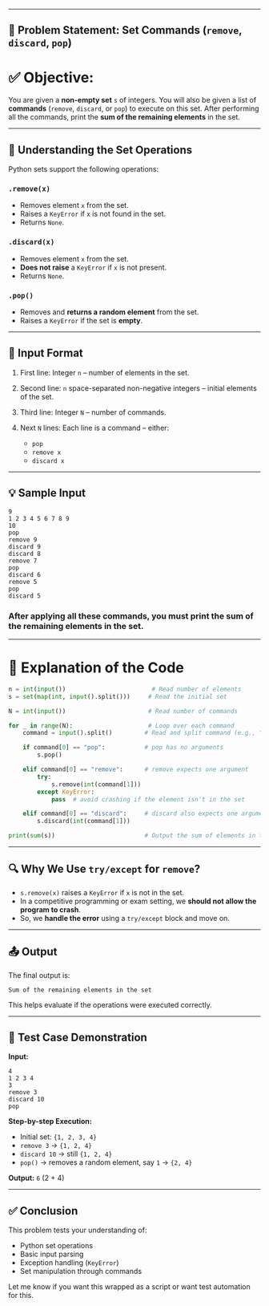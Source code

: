 
---

## 🔧 **Problem Statement: Set Commands (`remove`, `discard`, `pop`)**

# ✅ **Objective:**

You are given a **non-empty set** `s` of integers. You will also be given a list of **commands** (`remove`, `discard`, or `pop`) to execute on this set. After performing all the commands, print the **sum of the remaining elements** in the set.

---

## 📘 **Understanding the Set Operations**

Python sets support the following operations:

### `.remove(x)`

* Removes element `x` from the set.
* Raises a `KeyError` if `x` is not found in the set.
* Returns `None`.

### `.discard(x)`

* Removes element `x` from the set.
* **Does not raise** a `KeyError` if `x` is not present.
* Returns `None`.

### `.pop()`

* Removes and **returns a random element** from the set.
* Raises a `KeyError` if the set is **empty**.

---

## 📝 **Input Format**

1. First line: Integer `n` – number of elements in the set.
2. Second line: `n` space-separated non-negative integers – initial elements of the set.
3. Third line: Integer `N` – number of commands.
4. Next `N` lines: Each line is a command – either:

   * `pop`
   * `remove x`
   * `discard x`

---

## 💡 **Sample Input**

```
9
1 2 3 4 5 6 7 8 9
10
pop
remove 9
discard 9
discard 8
remove 7
pop
discard 6
remove 5
pop
discard 5
```

### After applying all these commands, you must **print the sum** of the remaining elements in the set.

---

# 🧠 **Explanation of the Code**

```python
n = int(input())                        # Read number of elements
s = set(map(int, input().split()))     # Read the initial set

N = int(input())                       # Read number of commands

for _ in range(N):                     # Loop over each command
    command = input().split()         # Read and split command (e.g., "remove 5" → ['remove', '5'])

    if command[0] == "pop":           # pop has no arguments
        s.pop()

    elif command[0] == "remove":      # remove expects one argument
        try:
            s.remove(int(command[1]))
        except KeyError:
            pass  # avoid crashing if the element isn't in the set

    elif command[0] == "discard":     # discard also expects one argument
        s.discard(int(command[1]))

print(sum(s))                         # Output the sum of elements in the final set
```

---

## 🔍 **Why We Use `try/except` for `remove`?**

* `s.remove(x)` raises a `KeyError` if `x` is not in the set.
* In a competitive programming or exam setting, we **should not allow the program to crash**.
* So, we **handle the error** using a `try/except` block and move on.

---

## 📤 **Output**

The final output is:

```
Sum of the remaining elements in the set
```

This helps evaluate if the operations were executed correctly.

---

## 🧪 **Test Case Demonstration**

**Input:**

```
4
1 2 3 4
3
remove 3
discard 10
pop
```

**Step-by-step Execution:**

* Initial set: `{1, 2, 3, 4}`
* `remove 3` → `{1, 2, 4}`
* `discard 10` → still `{1, 2, 4}`
* `pop()` → removes a random element, say `1` → `{2, 4}`

**Output:** `6` (2 + 4)

---

## ✅ **Conclusion**

This problem tests your understanding of:

* Python set operations
* Basic input parsing
* Exception handling (`KeyError`)
* Set manipulation through commands

Let me know if you want this wrapped as a script or want test automation for this.

